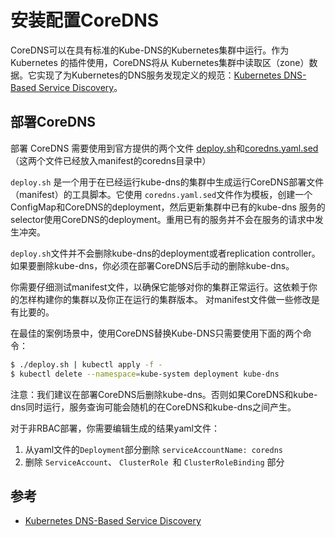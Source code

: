 # 安装配置CoreDNS

CoreDNS可以在具有标准的Kube-DNS的Kubernetes集群中运行。作为Kubernetes 的插件使用，CoreDNS将从
Kubernetes集群中读取区（zone）数据。它实现了为Kubernetes的DNS服务发现定义的规范：[Kubernetes DNS-Based Service Discovery](https://github.com/kubernetes/dns/blob/master/docs/specification.md)。

## 部署CoreDNS

部署 CoreDNS 需要使用到官方提供的两个文件 [deploy.sh](https://github.com/coredns/deployment/blob/master/kubernetes/deploy.sh)和[coredns.yaml.sed](https://github.com/coredns/deployment/blob/master/kubernetes/coredns.yaml.sed)（这两个文件已经放入manifest的coredns目录中）

`deploy.sh` 是一个用于在已经运行kube-dns的集群中生成运行CoreDNS部署文件（manifest）的工具脚本。它使用 `coredns.yaml.sed`文件作为模板，创建一个ConfigMap和CoreDNS的deployment，然后更新集群中已有的kube-dns
服务的selector使用CoreDNS的deployment。重用已有的服务并不会在服务的请求中发生冲突。

`deploy.sh`文件并不会删除kube-dns的deployment或者replication controller。如果要删除kube-dns，你必须在部署CoreDNS后手动的删除kube-dns。

你需要仔细测试manifest文件，以确保它能够对你的集群正常运行。这依赖于你的怎样构建你的集群以及你正在运行的集群版本。
对manifest文件做一些修改是有比要的。

在最佳的案例场景中，使用CoreDNS替换Kube-DNS只需要使用下面的两个命令：

~~~bash
$ ./deploy.sh | kubectl apply -f -
$ kubectl delete --namespace=kube-system deployment kube-dns
~~~


注意：我们建议在部署CoreDNS后删除kube-dns。否则如果CoreDNS和kube-dns同时运行，服务查询可能会随机的在CoreDNS和kube-dns之间产生。

对于非RBAC部署，你需要编辑生成的结果yaml文件：
1. 从yaml文件的`Deployment`部分删除 `serviceAccountName: coredns`
2. 删除 `ServiceAccount`、 `ClusterRole `和 `ClusterRoleBinding` 部分

## 参考

- [Kubernetes DNS-Based Service Discovery](https://github.com/kubernetes/dns/blob/master/docs/specification.md)
